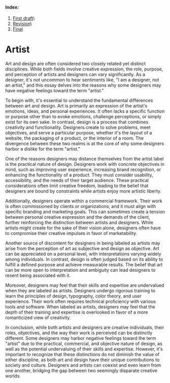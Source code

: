 #### Index:
1) [First draft](01-one-word/01-word_first-draft.md)\
2) [Revision](01-one-word/01-word_revision.md)\
3) [Final](01-one-word/01-one-word.md) 

# Artist 

Art and design are often considered two closely related yet distinct disciplines. While both fields involve creative expression, the role, purpose, and perception of artists and designers can vary significantly. As a designer, it's not uncommon to hear sentiments like, "I am a designer, not an artist," and this essay delves into the reasons why some designers may have negative feelings toward the term "artist."

To begin with, it's essential to understand the fundamental differences between art and design. Art is primarily an expression of the artist's emotions, ideas, and personal experiences. It often lacks a specific function or purpose other than to evoke emotions, challenge perceptions, or simply exist for its own sake. In contrast, design is a process that combines creativity and functionality. Designers create to solve problems, meet objectives, and serve a particular purpose, whether it's the layout of a website, the packaging of a product, or the interior of a room. The divergence between these two realms is at the core of why some designers harbor a dislike for the term "artist."

One of the reasons designers may distance themselves from the artist label is the practical nature of design. Designers work with concrete objectives in mind, such as improving user experience, increasing brand recognition, or enhancing the functionality of a product. They must consider usability, accessibility, and the needs of their target audience. These practical considerations often limit creative freedom, leading to the belief that designers are bound by constraints while artists enjoy more artistic liberty.

Additionally, designers operate within a commercial framework. Their work is often commissioned by clients or organizations, and it must align with specific branding and marketing goals. This can sometimes create a tension between personal creative expression and the demands of the client, further reinforcing the distinction between artists and designers. While artists might create for the sake of their vision alone, designers often have to compromise their creative impulses in favor of marketability.

Another source of discontent for designers in being labeled as artists may arise from the perception of art as subjective and design as objective. Art can be appreciated on a personal level, with interpretations varying widely among individuals. In contrast, design is often judged based on its ability to fulfill a defined purpose and achieve measurable results. The belief that art can be more open to interpretation and ambiguity can lead designers to resent being associated with it.

Moreover, designers may feel that their skills and expertise are undervalued when they are labeled as artists. Designers undergo rigorous training to learn the principles of design, typography, color theory, and user experience. Their work often requires technical proficiency with various tools and software. When labeled as artists, designers may feel that the depth of their training and expertise is overlooked in favor of a more romanticized view of creativity.

In conclusion, while both artists and designers are creative individuals, their roles, objectives, and the way their work is perceived can be distinctly different. Some designers may harbor negative feelings toward the term "artist" due to the practical, commercial, and objective nature of design, as well as the potential undervaluing of their skills and expertise. However, it's important to recognize that these distinctions do not diminish the value of either discipline, as both art and design have their unique contributions to society and culture. Designers and artists can coexist and even learn from one another, bridging the gap between two seemingly disparate creative worlds.
